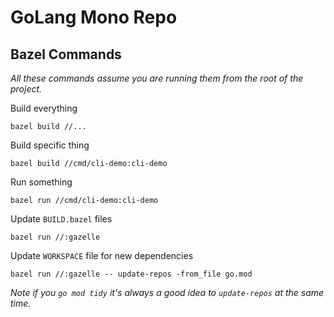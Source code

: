 # GoLang Mono Repo

## Bazel Commands

_All these commands assume you are running them from the root of the project._

Build everything

```
bazel build //...
```

Build specific thing

```
bazel build //cmd/cli-demo:cli-demo
```

Run something

```
bazel run //cmd/cli-demo:cli-demo
```

Update `BUILD.bazel` files

```
bazel run //:gazelle
```

Update `WORKSPACE` file for new dependencies

```
bazel run //:gazelle -- update-repos -from_file go.mod
```

_Note if you `go mod tidy` it's always a good idea to `update-repos` at the same time._
